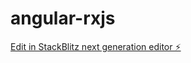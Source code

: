 # angular-rxjs

[Edit in StackBlitz next generation editor ⚡️](https://stackblitz.com/~/github.com/parvez-tm/angular-rxjs)